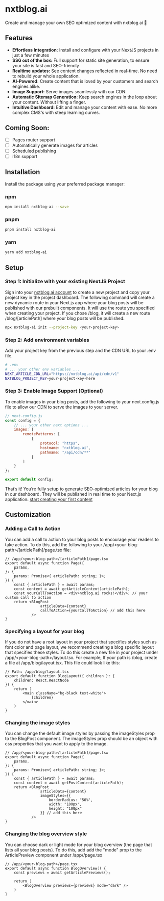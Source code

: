 # nxtblog.ai

Create and manage your own SEO optimized content with nxtblog.ai 🚀


## Features
- **Effortless Integration:** Install and configure with your NextJS projects in just a few minutes
- **SSG out of the box:** Full support for static site generation, to ensure your site is fast and SEO-friendly
- **Realtime updates:** See content changes reflected in real-time. No need to rebuild your whole application.
- **AI-Powered:** Create content that is loved by your customers and search engines alike.
- **Image Support:** Serve images seamlessly with our CDN
- **Automatic Sitemap Generation:** Keep search engines in the loop about your content. Without lifting a finger.
- **Intuitive Dashboard:** Edit and manage your content with ease. No more complex CMS's with steep learning curves.



## Coming Soon:
- [ ] Pages router support
- [ ] Automatically generate images for articles
- [ ] Scheduled publishing
- [ ] i18n support

## Installation

Install the package using your preferred package manager:

### npm
```bash
npm install nxtblog-ai --save
```

### pnpm
```bash
pnpm install nxtblog-ai
```

### yarn
```bash
yarn add nxtblog-ai
```

## Setup

### Step 1: Initialize with your existing NextJS Project
Sign into your [nxtblog.ai account](https://nxtblog.ai/dashboard) to create a new project and copy your project key in the project dashboard. The following command will create a new dynamic route in your Next.js app where your blog posts will be published with our prebuilt components. It will use the route you specified when creating your project. If you chose /blog, it will create a new route /blog/[articlePath] where your blog posts will be published.
```bash
npx nxtblog-ai init --project-key <your-project-key>
```

### Step 2: Add environment variables
Add your project key from the previous step and the CDN URL to your .env file. 
```bash
# .env
# ... your other env variables ...
NEXT_ARTICLE_CDN_URL="https://nxtblog.ai/api/cdn/v1"
NXTBLOG_PROJECT_KEY=your-project-key-here
```

### Step 3: Enable Image Support (Optional)
To enable images in your blog posts, add the following to your next.config.js file to allow our CDN to serve the images to your server.
```javascript
// next.config.js
const config = {
    // ... your other next options ...
    images: {
        remotePatterns: [
            {
                protocol: "https",
                hostname: "nxtblog.ai",
                pathname: "/api/cdn/**"
            }
        ]
    }
};

export default config;
```

That’s it! You’re fully setup to generate SEO-optimized articles for your blog in our dashboard. They will be published in real time to your Next.js application.
[start creating your first content](https://nxtblog.ai/dashboard)


## Customization

### Adding a Call to Action
You can add a call to action to your blog posts to encourage your readers to take action. To do this, add the following to your /app/\<your-blog-path>/[articlePath]/page.tsx file:
```tsx 
// /app/<your-blog-path>/[articlePath]/page.tsx
export default async function Page({
    params,
}: {
    params: Promise<{ articlePath: string; }>;
}) {
    const { articlePath } = await params;
    const content = await getArticleContent(articlePath);
    const yourCallToAction = <div>nxblog.ai rocks!</div>; // your custom call to action
    return <BlogPost 
                articleData={content}
                callToAction={yourCallToAction} // add this here
            />
}
```

### Specifying a layout for your blog
If you do not have a root layout in your project that specifies styles such as font color and page layout, we recommend creating a blog specific layout that specifies these styles. To do this create a new file in your project under /app/\<your-blog-path>/layout.tsx. For example, If your path is /blog, create a file at /app/blog/layout.tsx. This file could look like this:

```tsx 
// Path: /app/blog/layout.tsx
export default function BlogLayout({ children }: {
    children: React.ReactNode
}) {
    return (
        <main className="bg-black text-white">
            {children}
        </main>
    )
}
```

### Changing the image styles
You can change the default image styles by passing the imageStyles prop to the BlogPost component. The imageStyles prop should be an object with css properties that you want to apply to the image. 

```tsx 
// /app/<your-blog-path>/[articlePath]/page.tsx
export default async function Page({
    params,
}: {
    params: Promise<{ articlePath: string; }>;
}) {
    const { articlePath } = await params;
    const content = await getPostContent(articlePath);
    return <BlogPost 
                articleData={content}
                imageStyles={{
                    borderRadius: "50%",
                    width: "100px",
                    height: "100px"
                }} // add this here
            />
}
```

### Changing the blog overview style
You can choose dark or light mode for your blog overview (the page that lists all your blog posts). To do this, add add the "mode" prop to the ArticlePreview component under /app/<your-blog-path>/page.tsx

```tsx 
// /app/<your-blog-path>/page.tsx
export default async function BlogOverview() {
    const previews = await getArticlePreviews();

    return (
        <BlogOverview previews={previews} mode="dark" />
    )
}
```